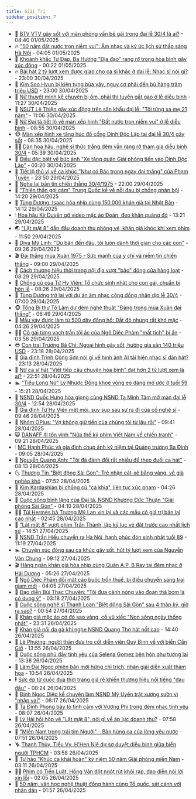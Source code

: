 ```yaml
---
title: Giải Trí
sidebar_position: 7
---
```


<!-- dantri-giai-tri:START -->
- 🤩 [BTV VTV gây sốt với màn phỏng vấn bé gái trong đại lễ 30/4 là ai?](https://dantri.com.vn/giai-tri/btv-vtv-gay-sot-voi-man-phong-van-be-gai-trong-dai-le-304-la-ai-20250501095622090.htm) - 04:40 01/05/2025
- 🔥 [&quot;50 năm đất nước trọn niềm vui&quot;: Âm nhạc và ký ức lịch sử thắp sáng Hà Nội](https://dantri.com.vn/giai-tri/50-nam-dat-nuoc-tron-niem-vui-am-nhac-va-ky-uc-lich-su-thap-sang-ha-noi-20250501103036711.htm) - 04:05 01/05/2025
- 🚀 [Khoảnh khắc Tư Đạp, Ba Hương &quot;Địa đạo&quot; rạng rỡ trong hòa bình gây xúc động](https://dantri.com.vn/giai-tri/khoanh-khac-tu-dap-ba-huong-dia-dao-rang-ro-trong-hoa-binh-gay-xuc-dong-20250430233637029.htm) - 00:22 01/05/2025
- 🔥 [Bài hát 2 tỷ lượt xem được giao cho ca sĩ khác ở đại lễ: Nhạc sĩ nói gì?](https://dantri.com.vn/giai-tri/bai-hat-2-ty-luot-xem-duoc-giao-cho-ca-si-khac-o-dai-le-nhac-si-noi-gi-20250430145512255.htm) - 23:00 30/04/2025
- 🌈 [Kim Soo Hyun bị kiện tụng bủa vây, nguy cơ phải đền bù hàng trăm triệu USD](https://dantri.com.vn/giai-tri/kim-soo-hyun-bi-kien-tung-bua-vay-nguy-co-phai-den-bu-hang-tram-trieu-usd-20250430112155768.htm) - 23:00 30/04/2025
- 📝 [Nữ thuyết minh kể chuyện bị ốm, phải thi tuyển gắt gao ở lễ diễu binh](https://dantri.com.vn/giai-tri/nu-thuyet-minh-ke-chuyen-bi-om-phai-thi-tuyen-gat-gao-o-le-dieu-binh-20250430161837365.htm) - 11:27 30/04/2025
- 💪 [NSƯT Lê Thiện gây xúc động trên sân khấu đại lễ: &quot;Tôi từng xa mẹ 21 năm&quot;](https://dantri.com.vn/giai-tri/nsut-le-thien-gay-xuc-dong-tren-san-khau-dai-le-toi-tung-xa-me-21-nam-20250430153846111.htm) - 11:06 30/04/2025
- 🤡 [Nữ Đại tá tiết lộ về màn xếp hình &quot;Đất nước trọn niềm vui&quot; ở lễ diễu binh](https://dantri.com.vn/giai-tri/nu-dai-ta-tiet-lo-ve-man-xep-hinh-dat-nuoc-tron-niem-vui-o-le-dieu-binh-20250430134725155.htm) - 08:55 30/04/2025
- 🐵 [Màn xếp hình xe tăng húc đổ cổng Dinh Độc Lập tại đại lễ 30/4 gây sốt](https://dantri.com.vn/giai-tri/man-xep-hinh-xe-tang-huc-do-cong-dinh-doc-lap-tai-dai-le-304-gay-sot-20250430130446938.htm) - 08:35 30/04/2025
- 🧑‍🏫 [Dàn hoa hậu, nghệ sĩ thức trắng đêm vẫn rạng rỡ tham gia diễu binh 30/4](https://dantri.com.vn/giai-tri/dan-hoa-hau-nghe-si-thuc-trang-dem-van-rang-ro-tham-gia-dieu-binh-304-20250430102356401.htm) - 05:39 30/04/2025
- 💂 [Điều đặc biệt về bức ảnh &quot;Xe tăng quân Giải phóng tiến vào Dinh Độc Lập&quot;](https://dantri.com.vn/giai-tri/dieu-dac-biet-ve-buc-anh-xe-tang-quan-giai-phong-tien-vao-dinh-doc-lap-20250430020041147.htm) - 03:20 30/04/2025
- 🤠 [Tiết lộ thú vị về ca khúc &quot;Như có Bác trong ngày đại thắng&quot; của Phạm Tuyên](https://dantri.com.vn/giai-tri/tiet-lo-thu-vi-ve-ca-khuc-nhu-co-bac-trong-ngay-dai-thang-cua-pham-tuyen-20250430035247287.htm) - 23:50 29/04/2025
- 🫶 [Nghe lại bản tin chiến thắng 30/4/1975](https://dantri.com.vn/giai-tri/nghe-lai-ban-tin-chien-thang-3041975-20250429124046067.htm) - 22:00 29/04/2025
- 🦏 [&quot;Thiên thần gợi cảm&quot; Trung Quốc kể về nỗi đau bị chồng phản bội](https://dantri.com.vn/giai-tri/thien-than-goi-cam-trung-quoc-ke-ve-noi-dau-bi-chong-phan-boi-20250429115459338.htm) - 14:20 29/04/2025
- 🧰 [Tùng Dương, Isaac hòa nhịp cùng 150.000 khán giả tại Nhật Bản](https://dantri.com.vn/giai-tri/tung-duong-isaac-hoa-nhip-cung-150000-khan-gia-tai-nhat-ban-20250429204238143.htm) - 14:12 29/04/2025
- 🕯 [Hoa hậu Kỳ Duyên gỡ video mặc áo Đoàn, đeo khăn quàng đỏ](https://dantri.com.vn/giai-tri/hoa-hau-ky-duyen-go-video-mac-ao-doan-deo-khan-quang-do-20250429193901253.htm) - 13:21 29/04/2025
- 🌏 [&quot;Lật mặt 8&quot; dẫn đầu doanh thu phòng vé, khán giả khóc khi xem phim](https://dantri.com.vn/giai-tri/lat-mat-8-dan-dau-doanh-thu-phong-ve-khan-gia-khoc-khi-xem-phim-20250429175153964.htm) - 11:50 29/04/2025
- 🌈 [Diva Mỹ Linh: &quot;Dù bận đến đâu, tôi luôn dành thời gian cho các con&quot;](https://dantri.com.vn/giai-tri/diva-my-linh-du-ban-den-dau-toi-luon-danh-thoi-gian-cho-cac-con-20250428153011858.htm) - 09:26 29/04/2025
- 🎬 [Đại thắng mùa Xuân 1975 - Sức mạnh của ý chí và niềm tin chiến thắng](https://dantri.com.vn/giai-tri/dai-thang-mua-xuan-1975-suc-manh-cua-y-chi-va-niem-tin-chien-thang-20250429193303241.htm) - 09:00 29/04/2025
- 👀 [Cách thương hiệu thời trang nội địa vượt &quot;bão&quot; đóng cửa hàng loạt](https://dantri.com.vn/giai-tri/cach-thuong-hieu-thoi-trang-noi-dia-vuot-bao-dong-cua-hang-loat-20250428162435182.htm) - 08:29 29/04/2025
- 🧰 [Chồng cũ của Từ Hy Viên: Tổ chức sinh nhật cho con gái, chuẩn bị hôn lễ](https://dantri.com.vn/giai-tri/chong-cu-cua-tu-hy-vien-to-chuc-sinh-nhat-cho-con-gai-chuan-bi-hon-le-20250429124359401.htm) - 08:26 29/04/2025
- 🧰 [Tùng Dương trở lại với dự án âm nhạc cộng đồng nhân dịp lễ 30/4](https://dantri.com.vn/giai-tri/tung-duong-tro-lai-voi-du-an-am-nhac-cong-dong-nhan-dip-le-304-20250429110717621.htm) - 07:00 29/04/2025
- 🐵 [Tổng Bí thư Tô Lâm dự đêm nghệ thuật &quot;Đảng trong mùa Xuân đại thắng&quot;](https://dantri.com.vn/giai-tri/tong-bi-thu-to-lam-du-dem-nghe-thuat-dang-trong-mua-xuan-dai-thang-20250429110917426.htm) - 06:49 29/04/2025
- 🐘 [Mẫu váy được làm từ 500 dây đồng hồ: Đắt đỏ nhưng rất khó mặc](https://dantri.com.vn/giai-tri/mau-vay-duoc-lam-tu-500-day-dong-ho-dat-do-nhung-rat-kho-mac-20250428142440950.htm) - 04:26 29/04/2025
- 🧑‍💻 [Cô gái từng vạch trần tội ác của Ngô Diệc Phàm &quot;mất tích&quot; bí ẩn](https://dantri.com.vn/giai-tri/co-gai-tung-vach-tran-toi-ac-cua-ngo-diec-pham-mat-tich-bi-an-20250429103917586.htm) - 03:56 29/04/2025
- 😎 [Con trai Trương Bá Chi: Ngoại hình gây sốt, hưởng gia sản 140 triệu USD](https://dantri.com.vn/giai-tri/con-trai-truong-ba-chi-ngoai-hinh-gay-sot-huong-gia-san-140-trieu-usd-20250428100809931.htm) - 23:18 28/04/2025
- 🧰 [Gia đình Trịnh Công Sơn nói gì về hình ảnh AI tái hiện nhạc sĩ đàn hát?](https://dantri.com.vn/giai-tri/gia-dinh-trinh-cong-son-noi-gi-ve-hinh-anh-ai-tai-hien-nhac-si-dan-hat-20250428172814901.htm) - 23:13 28/04/2025
- 🧰 [Nữ ca sĩ hát &quot;Viết tiếp câu chuyện hòa bình&quot; đạt hơn 2 tỷ lượt xem là ai?](https://dantri.com.vn/giai-tri/nu-ca-si-hat-viet-tiep-cau-chuyen-hoa-binh-dat-hon-2-ty-luot-xem-la-ai-20250428233219431.htm) - 22:51 28/04/2025
- 🏊 [&quot;Tiểu Long Nữ&quot; Lý Nhược Đồng khoe vòng eo đáng mơ ước ở tuổi 59](https://dantri.com.vn/giai-tri/tieu-long-nu-ly-nhuoc-dong-khoe-vong-eo-dang-mo-uoc-o-tuoi-59-20250428115052220.htm) - 15:21 28/04/2025
- 🌋 [NSND Quốc Hưng hòa giọng cùng NSND Tạ Minh Tâm mở màn đại lễ 30/4](https://dantri.com.vn/giai-tri/nsnd-quoc-hung-hoa-giong-cung-nsnd-ta-minh-tam-mo-man-dai-le-304-20250428225448677.htm) - 12:54 28/04/2025
- 🔭 [Gia đình Từ Hy Viên mệt mỏi, suy sụp sau sự ra đi của cố nghệ sĩ](https://dantri.com.vn/giai-tri/gia-dinh-tu-hy-vien-met-moi-suy-sup-sau-su-ra-di-cua-co-nghe-si-20250428120103472.htm) - 09:46 28/04/2025
- 📝 [Nhóm OPlus: &quot;Vợ không giữ tiền của chúng tôi từ lâu rồi&quot;](https://dantri.com.vn/giai-tri/nhom-oplus-vo-khong-giu-tien-cua-chung-toi-tu-lau-roi-20250428115615615.htm) - 09:41 28/04/2025
- 😺 [DANAFF III tôn vinh &quot;Nửa thế kỷ phim Việt Nam về chiến tranh&quot;](https://dantri.com.vn/giai-tri/danaff-iii-ton-vinh-nua-the-ky-phim-viet-nam-ve-chien-tranh-20250428125307125.htm) - 09:21 28/04/2025
- 🕯 [MC Hạnh Phúc và gia đình chụp ảnh kỷ niệm tại Quảng trường Ba Đình](https://dantri.com.vn/giai-tri/mc-hanh-phuc-va-gia-dinh-chup-anh-ky-niem-tai-quang-truong-ba-dinh-20250428145147883.htm) - 09:05 28/04/2025
- 🦄 [Nguyễn Quang Anh: &quot;Tôi đã đánh đổi rất nhiều để theo đuổi ca hát&quot;](https://dantri.com.vn/giai-tri/nguyen-quang-anh-toi-da-danh-doi-rat-nhieu-de-theo-duoi-ca-hat-20250428113946308.htm) - 08:13 28/04/2025
- 🌜 [Thương Tín &quot;Biệt động Sài Gòn&quot;: Trẻ nhận cát-xê bằng vàng, về già nghèo khó](https://dantri.com.vn/giai-tri/thuong-tin-biet-dong-sai-gon-tre-nhan-cat-xe-bang-vang-ve-gia-ngheo-kho-20250428013341959.htm) - 07:52 28/04/2025
- 👹 [Kim Kardashian bị chồng cũ &quot;cà khịa&quot;, liên tục xúc phạm](https://dantri.com.vn/giai-tri/kim-kardashian-bi-chong-cu-ca-khia-lien-tuc-xuc-pham-20250428105511752.htm) - 04:26 28/04/2025
- 🚀 [Cuộc sống bình lặng của Đại tá, NSND Khương Đức Thuận &quot;Giải phóng Sài Gòn&quot;](https://dantri.com.vn/giai-tri/cuoc-song-binh-lang-cua-dai-ta-nsnd-khuong-duc-thuan-giai-phong-sai-gon-20250428010939443.htm) - 04:10 28/04/2025
- 🧑‍💻 [Túi Hermès bà Trương Mỹ Lan xin lại và các mẫu có giá trị bán lại cao nhất](https://dantri.com.vn/giai-tri/tui-hermes-ba-truong-my-lan-xin-lai-va-cac-mau-co-gia-tri-ban-lai-cao-nhat-20250425081304981.htm) - 02:45 28/04/2025
- 🦩 [&quot;Lật mặt 8&quot; vượt phim Trấn Thành, lập kỷ lục vé đặt trước cao nhất lịch sử](https://dantri.com.vn/giai-tri/lat-mat-8-vuot-phim-tran-thanh-lap-ky-luc-ve-dat-truoc-cao-nhat-lich-su-20250427202815320.htm) - 14:51 27/04/2025
- 💫 [NSND Trần Hiếu chuyển ra Hà Nội, hạnh phúc đón sinh nhật tuổi 89](https://dantri.com.vn/giai-tri/nsnd-tran-hieu-chuyen-ra-ha-noi-hanh-phuc-don-sinh-nhat-tuoi-89-20250427130345572.htm) - 11:19 27/04/2025
- 🏊 [Chuyện xúc động sau ca khúc gây sốt, hút tỷ lượt xem của Nguyễn Văn Chung](https://dantri.com.vn/giai-tri/chuyen-xuc-dong-sau-ca-khuc-gay-sot-hut-ty-luot-xem-cua-nguyen-van-chung-20250427134145112.htm) - 09:12 27/04/2025
- 🎬 [Hàng ngàn khán giả hòa nhịp cùng Quân A.P, B Ray tại đêm nhạc ở Hải Dương](https://dantri.com.vn/giai-tri/hang-ngan-khan-gia-hoa-nhip-cung-quan-ap-b-ray-tai-dem-nhac-o-hai-duong-20250427170920406.htm) - 05:26 27/04/2025
- 💃 [Ngô Diệc Phàm đối mặt cáo buộc trốn thuế, bị điều chuyển sang trại giam mới](https://dantri.com.vn/giai-tri/ngo-diec-pham-doi-mat-cao-buoc-tron-thue-bi-dieu-chuyen-sang-trai-giam-moi-20250427095842026.htm) - 04:05 27/04/2025
- 🌊 [Đạo diễn Bùi Thạc Chuyên: &quot;Tôi đưa cảnh nóng vào đoạn thả bom là có dụng ý&quot;](https://dantri.com.vn/giai-tri/dao-dien-bui-thac-chuyen-toi-dua-canh-nong-vao-doan-tha-bom-la-co-dung-y-20250427070635683.htm) - 03:18 27/04/2025
- 🧰 [Cuộc sống nghệ sĩ Thanh Loan &quot;Biệt động Sài Gòn&quot; sau 4 thập kỷ, giờ ra sao?](https://dantri.com.vn/giai-tri/cuoc-song-nghe-si-thanh-loan-biet-dong-sai-gon-sau-4-thap-ky-gio-ra-sao-20250427044738529.htm) - 00:54 27/04/2025
- 🦣 [Khán giả mặc áo cờ đỏ sao vàng, cổ vũ xiếc &quot;Non sông ngày thống nhất&quot;](https://dantri.com.vn/giai-tri/khan-gia-mac-ao-co-do-sao-vang-co-vu-xiec-non-song-ngay-thong-nhat-20250426124457540.htm) - 23:31 26/04/2025
- 🥷 [Khán giả nổi da gà khi nghe NSND Quang Thọ hát nốt cao](https://dantri.com.vn/giai-tri/khan-gia-noi-da-ga-khi-nghe-nsnd-quang-tho-hat-not-cao-20250426130551987.htm) - 14:40 26/04/2025
- 🦏 [Lê Phương, người thân đưa tro cốt diễn viên Quý Bình về với biển Cần Giờ](https://dantri.com.vn/giai-tri/le-phuong-nguoi-than-dua-tro-cot-dien-vien-quy-binh-ve-voi-bien-can-gio-20250426203633850.htm) - 13:55 26/04/2025
- 🫶 [Cuộc sống phủ đầy tình yêu của Selena Gomez bên hôn phu tương lai](https://dantri.com.vn/giai-tri/cuoc-song-phu-day-tinh-yeu-cua-selena-gomez-ben-hon-phu-tuong-lai-20250426112313513.htm) - 13:38 26/04/2025
- 💼 [Lâm Đại Ngọc phiên bản mới hứng chỉ trích, nhận giải diễn xuất thảm họa](https://dantri.com.vn/giai-tri/lam-dai-ngoc-phien-ban-moi-hung-chi-trich-nhan-giai-dien-xuat-tham-hoa-20250426094640483.htm) - 10:54 26/04/2025
- 🕴 [Sức ép từ cuộc đua thời trang giá rẻ khiến thương hiệu nổi tiếng &quot;đau đầu&quot;](https://dantri.com.vn/giai-tri/suc-ep-tu-cuoc-dua-thoi-trang-gia-re-khien-thuong-hieu-noi-tieng-dau-dau-20250426114938941.htm) - 08:24 26/04/2025
- 🐲 [Đinh Ngọc Diệp kể chuyện làm NSND Mỹ Uyên trật xương sườn vì &quot;nhập vai&quot;](https://dantri.com.vn/giai-tri/dinh-ngoc-diep-ke-chuyen-lam-nsnd-my-uyen-trat-xuong-suon-vi-nhap-vai-20250426110850463.htm) - 08:17 26/04/2025
- 🐘 [Tạ Đình Phong bày tỏ tình cảm với Vương Phi trong đêm nhạc tình yêu](https://dantri.com.vn/giai-tri/ta-dinh-phong-bay-to-tinh-cam-voi-vuong-phi-trong-dem-nhac-tinh-yeu-20250426103410999.htm) - 08:07 26/04/2025
- 🤭 [Lý Hải hồi hộp về &quot;Lật mặt 8&quot;, nói gì về áp lực doanh thu?](https://dantri.com.vn/giai-tri/ly-hai-hoi-hop-ve-lat-mat-8-noi-gi-ve-ap-luc-doanh-thu-20250426102324370.htm) - 07:58 26/04/2025
- 💯 [&quot;Miền Nam trong trái tim Người&quot; - Bản hùng ca của lòng yêu nước](https://dantri.com.vn/giai-tri/mien-nam-trong-trai-tim-nguoi-ban-hung-ca-cua-long-yeu-nuoc-20250426070939379.htm) - 07:51 26/04/2025
- 🪜 [Thanh Thủy, Tiểu Vy, H&#39;Hen Niê dự sơ duyệt diễu binh giữa biển người TPHCM](https://dantri.com.vn/giai-tri/thanh-thuy-tieu-vy-hhen-nie-du-so-duyet-dieu-binh-giua-bien-nguoi-tphcm-20250426092700725.htm) - 03:58 26/04/2025
- 👹 [Tự hào &quot;Khúc ca khải hoàn&quot; kỷ niệm 50 năm Giải phóng miền Nam](https://dantri.com.vn/giai-tri/tu-hao-khuc-ca-khai-hoan-ky-niem-50-nam-giai-phong-mien-nam-20250426091840156.htm) - 03:11 26/04/2025
- 🧑‍🏫 [Phim có Tiến Luật, Hồng Vân đột ngột rút khỏi rạp, đạo diễn nói lời xin lỗi](https://dantri.com.vn/giai-tri/phim-co-tien-luat-hong-van-dot-ngot-rut-khoi-rap-dao-dien-noi-loi-xin-loi-20250426082713254.htm) - 02:05 26/04/2025
- 🐘 [50 năm, văn học nghệ thuật đồng hành cùng Tổ quốc, sát cánh với nhân dân](https://dantri.com.vn/giai-tri/50-nam-van-hoc-nghe-thuat-dong-hanh-cung-to-quoc-sat-canh-voi-nhan-dan-20250426032354727.htm) - 01:57 26/04/2025<!-- dantri-giai-tri:END -->
